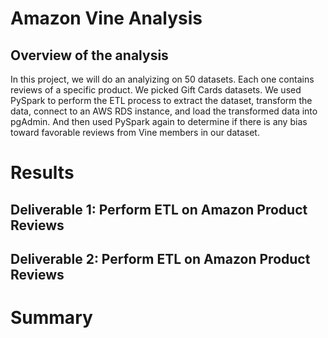 # Amazon Vine Analysis
## Overview of the analysis
In this project, we will do an analyizing on 50 datasets. Each one contains reviews of a specific product. We picked Gift Cards datasets. We used PySpark to perform the ETL process to extract the dataset, transform the data, connect to an AWS RDS instance, and load the transformed data into pgAdmin. And then used PySpark again to determine if there is any bias toward favorable reviews from Vine members in our dataset.


# Results
## Deliverable 1: Perform ETL on Amazon Product Reviews
## Deliverable 2: Perform ETL on Amazon Product Reviews

# Summary 
